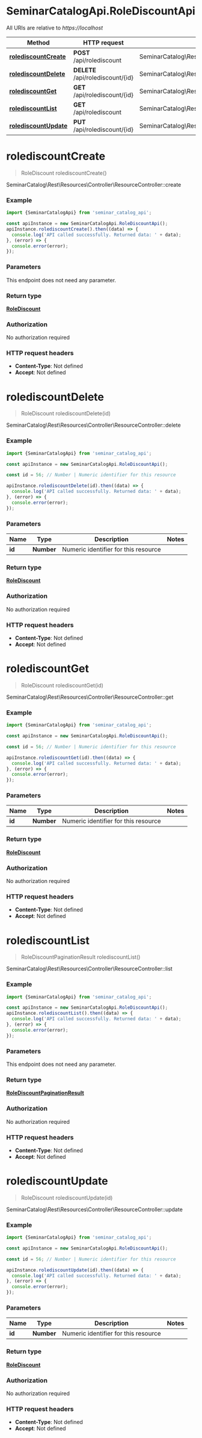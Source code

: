 # SeminarCatalogApi.RoleDiscountApi

All URIs are relative to *https://localhost*

Method | HTTP request | Description
------------- | ------------- | -------------
[**rolediscountCreate**](RoleDiscountApi.md#rolediscountCreate) | **POST** /api/rolediscount | SeminarCatalog\\Rest\\Resources\\Controller\\ResourceController::create
[**rolediscountDelete**](RoleDiscountApi.md#rolediscountDelete) | **DELETE** /api/rolediscount/{id} | SeminarCatalog\\Rest\\Resources\\Controller\\ResourceController::delete
[**rolediscountGet**](RoleDiscountApi.md#rolediscountGet) | **GET** /api/rolediscount/{id} | SeminarCatalog\\Rest\\Resources\\Controller\\ResourceController::get
[**rolediscountList**](RoleDiscountApi.md#rolediscountList) | **GET** /api/rolediscount | SeminarCatalog\\Rest\\Resources\\Controller\\ResourceController::list
[**rolediscountUpdate**](RoleDiscountApi.md#rolediscountUpdate) | **PUT** /api/rolediscount/{id} | SeminarCatalog\\Rest\\Resources\\Controller\\ResourceController::update


<a name="rolediscountCreate"></a>
# **rolediscountCreate**
> RoleDiscount rolediscountCreate()

SeminarCatalog\\Rest\\Resources\\Controller\\ResourceController::create

### Example
```javascript
import {SeminarCatalogApi} from 'seminar_catalog_api';

const apiInstance = new SeminarCatalogApi.RoleDiscountApi();
apiInstance.rolediscountCreate().then((data) => {
  console.log('API called successfully. Returned data: ' + data);
}, (error) => {
  console.error(error);
});

```

### Parameters
This endpoint does not need any parameter.

### Return type

[**RoleDiscount**](RoleDiscount.md)

### Authorization

No authorization required

### HTTP request headers

 - **Content-Type**: Not defined
 - **Accept**: Not defined

<a name="rolediscountDelete"></a>
# **rolediscountDelete**
> RoleDiscount rolediscountDelete(id)

SeminarCatalog\\Rest\\Resources\\Controller\\ResourceController::delete

### Example
```javascript
import {SeminarCatalogApi} from 'seminar_catalog_api';

const apiInstance = new SeminarCatalogApi.RoleDiscountApi();

const id = 56; // Number | Numeric identifier for this resource

apiInstance.rolediscountDelete(id).then((data) => {
  console.log('API called successfully. Returned data: ' + data);
}, (error) => {
  console.error(error);
});

```

### Parameters

Name | Type | Description  | Notes
------------- | ------------- | ------------- | -------------
 **id** | **Number**| Numeric identifier for this resource | 

### Return type

[**RoleDiscount**](RoleDiscount.md)

### Authorization

No authorization required

### HTTP request headers

 - **Content-Type**: Not defined
 - **Accept**: Not defined

<a name="rolediscountGet"></a>
# **rolediscountGet**
> RoleDiscount rolediscountGet(id)

SeminarCatalog\\Rest\\Resources\\Controller\\ResourceController::get

### Example
```javascript
import {SeminarCatalogApi} from 'seminar_catalog_api';

const apiInstance = new SeminarCatalogApi.RoleDiscountApi();

const id = 56; // Number | Numeric identifier for this resource

apiInstance.rolediscountGet(id).then((data) => {
  console.log('API called successfully. Returned data: ' + data);
}, (error) => {
  console.error(error);
});

```

### Parameters

Name | Type | Description  | Notes
------------- | ------------- | ------------- | -------------
 **id** | **Number**| Numeric identifier for this resource | 

### Return type

[**RoleDiscount**](RoleDiscount.md)

### Authorization

No authorization required

### HTTP request headers

 - **Content-Type**: Not defined
 - **Accept**: Not defined

<a name="rolediscountList"></a>
# **rolediscountList**
> RoleDiscountPaginationResult rolediscountList()

SeminarCatalog\\Rest\\Resources\\Controller\\ResourceController::list

### Example
```javascript
import {SeminarCatalogApi} from 'seminar_catalog_api';

const apiInstance = new SeminarCatalogApi.RoleDiscountApi();
apiInstance.rolediscountList().then((data) => {
  console.log('API called successfully. Returned data: ' + data);
}, (error) => {
  console.error(error);
});

```

### Parameters
This endpoint does not need any parameter.

### Return type

[**RoleDiscountPaginationResult**](RoleDiscountPaginationResult.md)

### Authorization

No authorization required

### HTTP request headers

 - **Content-Type**: Not defined
 - **Accept**: Not defined

<a name="rolediscountUpdate"></a>
# **rolediscountUpdate**
> RoleDiscount rolediscountUpdate(id)

SeminarCatalog\\Rest\\Resources\\Controller\\ResourceController::update

### Example
```javascript
import {SeminarCatalogApi} from 'seminar_catalog_api';

const apiInstance = new SeminarCatalogApi.RoleDiscountApi();

const id = 56; // Number | Numeric identifier for this resource

apiInstance.rolediscountUpdate(id).then((data) => {
  console.log('API called successfully. Returned data: ' + data);
}, (error) => {
  console.error(error);
});

```

### Parameters

Name | Type | Description  | Notes
------------- | ------------- | ------------- | -------------
 **id** | **Number**| Numeric identifier for this resource | 

### Return type

[**RoleDiscount**](RoleDiscount.md)

### Authorization

No authorization required

### HTTP request headers

 - **Content-Type**: Not defined
 - **Accept**: Not defined

